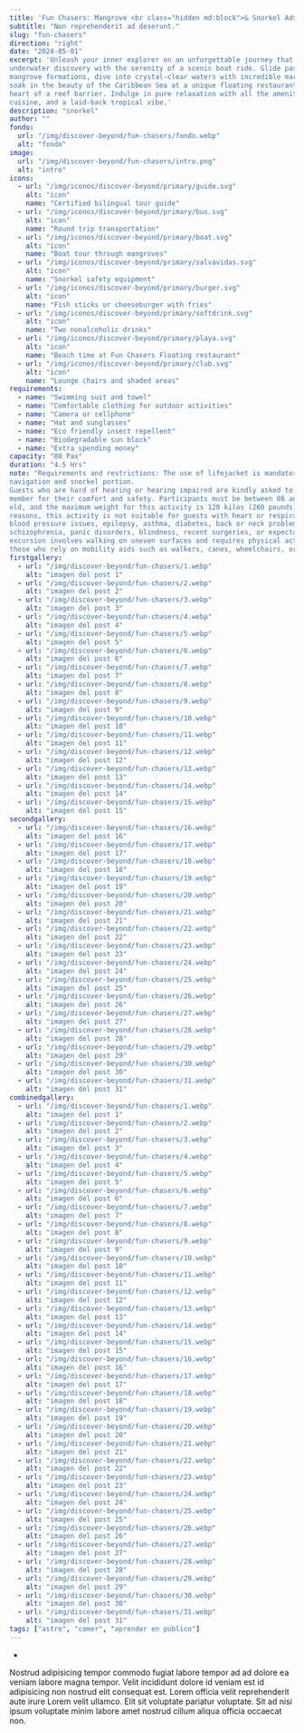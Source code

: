 ```yaml
---
title: 'Fun Chasers: Mangrove <br class="hidden md:block">& Snorkel Adventure with Lunch '
subtitle: "Non reprehenderit ad deserunt."
slug: "fun-chasers"
direction: "right"
date: "2024-05-01"
excerpt: 'Unleash your inner explorer on an unforgettable journey that blends the thrill of
underwater discovery with the serenity of a scenic boat ride. Glide past breathtaking
mangrove formations, dive into crystal-clear waters with incredible marine life, and
soak in the beauty of the Caribbean Sea at a unique floating restaurant, set right in the
heart of a reef barrier. Indulge in pure relaxation with all the amenities, delicious
cuisine, and a laid-back tropical vibe.'
description: "snorkel"
author: ""
fondo:
  url: "/img/discover-beyond/fun-chasers/fondo.webp"
  alt: "fondo"
image:
  url: "/img/discover-beyond/fun-chasers/intro.png"
  alt: "intro"
icons:
  - url: "/img/iconos/discover-beyond/primary/guide.svg"
    alt: "icon"
    name: "Certified bilingual tour guide"
  - url: "/img/iconos/discover-beyond/primary/bus.svg"
    alt: "icon"
    name: "Round trip transportation"
  - url: "/img/iconos/discover-beyond/primary/boat.svg"
    alt: "icon"
    name: "Boat tour through mangroves"
  - url: "/img/iconos/discover-beyond/primary/salvavidas.svg"
    alt: "icon"
    name: "Snorkel safety equipment"
  - url: "/img/iconos/discover-beyond/primary/burger.svg"
    alt: "icon"
    name: "Fish sticks or cheeseburger with fries"
  - url: "/img/iconos/discover-beyond/primary/softdrink.svg"
    alt: "icon"
    name: "Two nonalcoholic drinks"
  - url: "/img/iconos/discover-beyond/primary/playa.svg"
    alt: "icon"
    name: "Beach time at Fun Chasers Floating restaurant"
  - url: "/img/iconos/discover-beyond/primary/club.svg"
    alt: "icon"
    name: "Lounge chairs and shaded areas"
requirements:
  - name: "Swimming suit and towel"
  - name: "Comfortable clothing for outdoor activities"
  - name: "Camera or cellphone"
  - name: "Hat and sunglasses"
  - name: "Eco friendly insect repellent"
  - name: "Biodegradable sun block"
  - name: "Extra spending money"
capacity: "80 Pax"
duration: "4.5 Hrs"
note: "Requirements and restrictions: The use of lifejacket is mandatory during
navigation and snorkel portion.
Guests who are hard of hearing or hearing impaired are kindly asked to be accompanied by an assistant, friend, or family
member for their comfort and safety. Participants must be between 08 and 65 years
old, and the maximum weight for this activity is 120 kilos (260 pounds). For safety
reasons, this activity is not suitable for guests with heart or respiratory conditions,
blood pressure issues, epilepsy, asthma, diabetes, back or neck problems,
schizophrenia, panic disorders, blindness, recent surgeries, or expectant mothers. The
excursion involves walking on uneven surfaces and requires physical activity, so participants must be able to walk independently. Unfortunately, it is not suitable for
those who rely on mobility aids such as walkers, canes, wheelchairs, or scooters."
firstgallery:
  - url: "/img/discover-beyond/fun-chasers/1.webp"
    alt: "imagen del post 1"
  - url: "/img/discover-beyond/fun-chasers/2.webp"
    alt: "imagen del post 2"
  - url: "/img/discover-beyond/fun-chasers/3.webp"
    alt: "imagen del post 3"
  - url: "/img/discover-beyond/fun-chasers/4.webp"
    alt: "imagen del post 4"
  - url: "/img/discover-beyond/fun-chasers/5.webp"
    alt: "imagen del post 5"
  - url: "/img/discover-beyond/fun-chasers/6.webp"
    alt: "imagen del post 6"
  - url: "/img/discover-beyond/fun-chasers/7.webp"
    alt: "imagen del post 7"
  - url: "/img/discover-beyond/fun-chasers/8.webp"
    alt: "imagen del post 8"
  - url: "/img/discover-beyond/fun-chasers/9.webp"
    alt: "imagen del post 9"
  - url: "/img/discover-beyond/fun-chasers/10.webp"
    alt: "imagen del post 10"
  - url: "/img/discover-beyond/fun-chasers/11.webp"
    alt: "imagen del post 11"
  - url: "/img/discover-beyond/fun-chasers/12.webp"
    alt: "imagen del post 12"
  - url: "/img/discover-beyond/fun-chasers/13.webp"
    alt: "imagen del post 13"
  - url: "/img/discover-beyond/fun-chasers/14.webp"
    alt: "imagen del post 14"
  - url: "/img/discover-beyond/fun-chasers/15.webp"
    alt: "imagen del post 15"
secondgallery:
  - url: "/img/discover-beyond/fun-chasers/16.webp"
    alt: "imagen del post 16"
  - url: "/img/discover-beyond/fun-chasers/17.webp"
    alt: "imagen del post 17"
  - url: "/img/discover-beyond/fun-chasers/18.webp"
    alt: "imagen del post 18"
  - url: "/img/discover-beyond/fun-chasers/19.webp"
    alt: "imagen del post 19"
  - url: "/img/discover-beyond/fun-chasers/20.webp"
    alt: "imagen del post 20"
  - url: "/img/discover-beyond/fun-chasers/21.webp"
    alt: "imagen del post 21"
  - url: "/img/discover-beyond/fun-chasers/22.webp"
    alt: "imagen del post 22"
  - url: "/img/discover-beyond/fun-chasers/23.webp"
    alt: "imagen del post 23"
  - url: "/img/discover-beyond/fun-chasers/24.webp"
    alt: "imagen del post 24"
  - url: "/img/discover-beyond/fun-chasers/25.webp"
    alt: "imagen del post 25"
  - url: "/img/discover-beyond/fun-chasers/26.webp"
    alt: "imagen del post 26"
  - url: "/img/discover-beyond/fun-chasers/27.webp"
    alt: "imagen del post 27"
  - url: "/img/discover-beyond/fun-chasers/28.webp"
    alt: "imagen del post 28"
  - url: "/img/discover-beyond/fun-chasers/29.webp"
    alt: "imagen del post 29"
  - url: "/img/discover-beyond/fun-chasers/30.webp"
    alt: "imagen del post 30"
  - url: "/img/discover-beyond/fun-chasers/31.webp"
    alt: "imagen del post 31"
combinedgallery:
  - url: "/img/discover-beyond/fun-chasers/1.webp"
    alt: "imagen del post 1"
  - url: "/img/discover-beyond/fun-chasers/2.webp"
    alt: "imagen del post 2"
  - url: "/img/discover-beyond/fun-chasers/3.webp"
    alt: "imagen del post 3"
  - url: "/img/discover-beyond/fun-chasers/4.webp"
    alt: "imagen del post 4"
  - url: "/img/discover-beyond/fun-chasers/5.webp"
    alt: "imagen del post 5"
  - url: "/img/discover-beyond/fun-chasers/6.webp"
    alt: "imagen del post 6"
  - url: "/img/discover-beyond/fun-chasers/7.webp"
    alt: "imagen del post 7"
  - url: "/img/discover-beyond/fun-chasers/8.webp"
    alt: "imagen del post 8"
  - url: "/img/discover-beyond/fun-chasers/9.webp"
    alt: "imagen del post 9"
  - url: "/img/discover-beyond/fun-chasers/10.webp"
    alt: "imagen del post 10"
  - url: "/img/discover-beyond/fun-chasers/11.webp"
    alt: "imagen del post 11"
  - url: "/img/discover-beyond/fun-chasers/12.webp"
    alt: "imagen del post 12"
  - url: "/img/discover-beyond/fun-chasers/13.webp"
    alt: "imagen del post 13"
  - url: "/img/discover-beyond/fun-chasers/14.webp"
    alt: "imagen del post 14"
  - url: "/img/discover-beyond/fun-chasers/15.webp"
    alt: "imagen del post 15"
  - url: "/img/discover-beyond/fun-chasers/16.webp"
    alt: "imagen del post 16"
  - url: "/img/discover-beyond/fun-chasers/17.webp"
    alt: "imagen del post 17"
  - url: "/img/discover-beyond/fun-chasers/18.webp"
    alt: "imagen del post 18"
  - url: "/img/discover-beyond/fun-chasers/19.webp"
    alt: "imagen del post 19"
  - url: "/img/discover-beyond/fun-chasers/20.webp"
    alt: "imagen del post 20"
  - url: "/img/discover-beyond/fun-chasers/21.webp"
    alt: "imagen del post 21"
  - url: "/img/discover-beyond/fun-chasers/22.webp"
    alt: "imagen del post 22"
  - url: "/img/discover-beyond/fun-chasers/23.webp"
    alt: "imagen del post 23"
  - url: "/img/discover-beyond/fun-chasers/24.webp"
    alt: "imagen del post 24"
  - url: "/img/discover-beyond/fun-chasers/25.webp"
    alt: "imagen del post 25"
  - url: "/img/discover-beyond/fun-chasers/26.webp"
    alt: "imagen del post 26"
  - url: "/img/discover-beyond/fun-chasers/27.webp"
    alt: "imagen del post 27"
  - url: "/img/discover-beyond/fun-chasers/28.webp"
    alt: "imagen del post 28"
  - url: "/img/discover-beyond/fun-chasers/29.webp"
    alt: "imagen del post 29"
  - url: "/img/discover-beyond/fun-chasers/30.webp"
    alt: "imagen del post 30"
  - url: "/img/discover-beyond/fun-chasers/31.webp"
    alt: "imagen del post 31"
tags: ["astro", "comer", "aprender en público"]
---
```

-

Nostrud adipisicing tempor commodo fugiat labore tempor ad ad dolore ea veniam labore magna tempor. Velit incididunt dolore id veniam est id adipisicing non nostrud elit consequat est. Lorem officia velit reprehenderit aute irure Lorem velit ullamco. Elit sit voluptate pariatur voluptate. Sit ad nisi ipsum voluptate minim labore amet nostrud cillum aliqua officia occaecat non.
